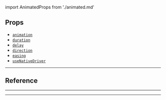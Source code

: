 import AnimatedProps from './animated.md'

## Props

- [`animation`](#animation)
- [`duration`](#duration)
- [`delay`](#delay)
- [`direction`](#direction)
- [`easing`](#easing)
- [`useNativeDriver`](#useNativeDriver)

---

## Reference

---

<AnimatedProps />

---

